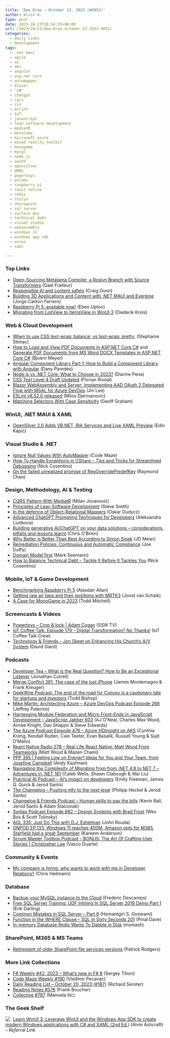 ```yaml
---
title: 'Dew Drop – October 23, 2023 (#4052)'
author: Alvin A.
type: post
date: 2023-10-23T10:54:33+00:00
url: /2023/10/23/dew-drop-october-23-2023-4052/
categories:
  - Daily Links
  - Development
tags:
  - .net maui
  - agile
  - ai
  - aks
  - angular
  - asp.net core
  - automapper
  - blazor
  - 'c#'
  - chatgpt
  - cqrs
  - css
  - eslint
  - IoT
  - javascript
  - lean software development
  - mediatR
  - metalama
  - microsoft azure
  - mixed reality toolkit
  - monogame
  - mysql
  - node.js
  - oauth
  - opensilver
  - ORMs
  - powertoys
  - pulumi
  - raspberry pi
  - react native
  - redis
  - roslyn
  - sharepoint
  - sql server
  - surface duo
  - technical debt
  - visual studio
  - webassembly
  - windows 11
  - windows app sdk
  - winui
  - xaml

---
```

### <a name="top"></a>Top Links

  * <a href="https://blog.postsharp.net/post/open-sourcing-metalama-compiler.html" target="_blank" rel="noopener">Open-Sourcing Metalama Compiler, a Roslyn Branch with Source Transformers</a> (Gael Fraiteur)
  * <a href="https://devblogs.microsoft.com/surface-duo/responsible-ai-and-content-safety/" target="_blank" rel="noopener">Responsible AI and content safety</a> (Craig Dunn)
  * <a href="https://devblogs.microsoft.com/dotnet/dotnet-maui-3d-app-with-evergine/" target="_blank" rel="noopener">Building 3D Applications and Content with .NET MAUI and Evergine</a> (Jorge Canton Ferrero)
  * <a href="https://www.raspberrypi.com/news/raspberry-pi-5-available-now/" target="_blank" rel="noopener">Raspberry Pi 5: available now!</a> (Eben Upton)
  * <a href="https://xamlbrewer.wordpress.com/2023/10/20/migrating-from-listview-to-itemsview-in-winui-3/" target="_blank" rel="noopener">Migrating from ListView to ItemsView in WinUI 3</a> (Diederik Krols)



### <a name="web"></a>Web & Cloud Development

  * <a href="https://blog.stephaniestimac.com/posts/2023/10/css-text-wrap/" target="_blank" rel="noopener">When to use CSS text-wrap: balance; vs text-wrap: pretty;</a> (Stephanie Stimac)
  * <a href="https://www.textcontrol.com/blog/2023/10/20/how-to-load-and-view-pdf-documents-in-aspnet-core-csharp/" target="_blank" rel="noopener">How to Load and View PDF Documents in ASP.NET Core C#</a> and <a href="https://www.textcontrol.com/blog/2023/10/20/generate-pdf-documents-from-ms-word-docx-templates-in-aspnet-core-csharp/" target="_blank" rel="noopener">Generate PDF Documents from MS Word DOCX Templates in ASP.NET Core C#</a> (Bjoern Meyer)
  * <a href="https://www.telerik.com/blogs/angular-component-library-part-1-how-to-build" target="_blank" rel="noopener">Angular Component Library Part 1: How to Build a Component Library with Angular</a> (Dany Paredes)
  * <a href="https://www.sitepoint.com/node-js-vs-net-core-what-to-choose/?utm_source=rss" target="_blank" rel="noopener">Node.js vs .NET Core: What to Choose in 2023?</a> (Dianne Pena)
  * <a href="https://www.w3.org/blog/CSS/2023/10/20/css-text-level-4-draft-updated/" target="_blank" rel="noopener">CSS Text Level 4 Draft Updated</a> (Florian Rivoal)
  * <a href="https://techcommunity.microsoft.com/t5/healthcare-and-life-sciences/blazor-webassembly-and-server-implementing-aad-oauth-2-delegated/ba-p/3762914" target="_blank" rel="noopener">Blazor WebAssembly and Server: Implementing AAD OAuth 2 Delegated Flow with MSAL for Azure DevOps</a> (Jin Lee)
  * <a href="https://eslint.org/blog/2023/10/eslint-v8.52.0-released/" target="_blank" rel="noopener">ESLint v8.52.0 released</a> (Milos Djermanovic)
  * <a href="https://geoffgraham.me/matching-selectors-with-case-sensitivity/" target="_blank" rel="noopener">Matching Selectors With Case Sensitivity</a> (Geoff Graham)



### <a name="silverlight"></a>WinUI, .NET MAUI & XAML

  * <a href="https://www.infoq.com/news/2023/10/opensilver-20-vbnet/?utm_campaign=infoq_content&utm_source=infoq&utm_medium=feed&utm_term=global" target="_blank" rel="noopener">OpenSilver 2.0 Adds VB.NET, RIA Services and Live XAML Preview</a> (Edin Kapić)



### <a name="dotnet"></a>Visual Studio & .NET

  * <a href="https://code-maze.com/automapper-how-to-ignore-null-values/" target="_blank" rel="noopener">Ignore Null Values With AutoMapper</a> (Code Maze)
  * <a href="https://www.devleader.ca/2023/10/22/how-to-handle-exceptions-in-csharp-tips-and-tricks-for-streamlined-debugging/" target="_blank" rel="noopener">How To Handle Exceptions in CSharp – Tips and Tricks for Streamlined Debugging</a> (Nick Cosentino)
  * <a href="https://devblogs.microsoft.com/oldnewthing/20231020-00/?p=108911" target="_blank" rel="noopener">On the failed unrealized promise of Reg&shy;Override&shy;Predef&shy;Key</a> (Raymond Chen)



### <a name="design"></a>Design, Methodology, AI & Testing

  * <a href="https://www.milanjovanovic.tech/blog/cqrs-pattern-with-mediatr" target="_blank" rel="noopener">CQRS Pattern With MediatR</a> (Milan Jovanović)
  * <a href="https://ardalis.com/principles-lean-software-development/" target="_blank" rel="noopener">Principles of Lean Software Development</a> (Steve Smith)
  * <a href="https://event-driven.io/en/in_the_defence_of_orms/" target="_blank" rel="noopener">In the defence of Object-Relational Mappers</a> (Oskar Dudycz)
  * <a href="https://code.likeagirl.io/advanced-chatgpt-prompting-techniques-for-developers-summary-of-personal-experience-68f9728d6953" target="_blank" rel="noopener">Advanced ChatGPT Prompting Techniques for Developers</a> (Aleksandra Liutikova)
  * <a href="http://www.sharepointnutsandbolts.com/2023/10/Gen-AI-ChatGPT-data-considerations.html" target="_blank" rel="noopener">Building generative AI/ChatGPT on your data solutions &#8211; considerations, pitfalls and lessons learnt</a> (Chris O&#8217;Brien)
  * <a href="https://jdmeier.com/why-better-is-better-than-best/" target="_blank" rel="noopener">Why Better is Better Than Best According to Simon Sinek</a> (JD Meier)
  * <a href="https://www.pulumi.com/blog/remediation-policies/" target="_blank" rel="noopener">Remediation Policies: Continuous and Automatic Compliance</a> (Joe Duffy)
  * <a href="https://blog.ploeh.dk/2023/10/23/domain-model-first/" target="_blank" rel="noopener">Domain Model first</a> (Mark Seemann)
  * <a href="https://www.devleader.ca/2023/10/20/how-to-balance-technical-debt-tackle-it-before-it-tackles-you/" target="_blank" rel="noopener">How to Balance Technical Debt – Tackle It Before It Tackles You</a> (Nick Cosentino)



### <a name="mobile"></a>Mobile, IoT & Game Development

  * <a href="https://www.raspberrypi.com/news/benchmarking-raspberry-pi-5/" target="_blank" rel="noopener">Benchmarking Raspberry Pi 5</a> (Alasdair Allan)
  * <a href="https://localjoost.github.io/Getting-raw-air-taps-and-their-positions-with-MRTK3/" target="_blank" rel="noopener">Getting raw air taps and their positions with MRTK3</a> (Joost van Schaik)
  * <a href="https://codewriteplay.com/2023/10/22/a-case-for-monogame-in-2023/" target="_blank" rel="noopener">A Case for MonoGame in 2023</a> (Todd Mitchell)



### <a name="videos"></a>Screencasts & Videos

  * <a href="http://www.youtube.com/watch?v=S--A7V4wtb4" target="_blank" rel="noopener">Powertoys &#8211; Crop & lock | Adam Cogan</a> (SSW TV)
  * <a href="http://www.youtube.com/watch?v=MAB6HcpzDM4" target="_blank" rel="noopener">IoT Coffee Talk: Episode 179 &#8211; Digital Transformation? No Thanks!</a> (IoT Coffee Talk Crew)
  * <a href="https://davidgiard.com/jon-skeet-on-enhancing-his-churchs-av-system" target="_blank" rel="noopener">Technology & Friends &#8211; Jon Skeet on Enhancing His Church&#8217;s A/V System</a> (David Giard)



### <a name="podcasts"></a>Podcasts

  * <a href="https://developertea.com/episodes/571deef5-e3d9-4c34-9529-3c4c630f5476" target="_blank" rel="noopener">Developer Tea &#8211; What is the Real Question? How to Be an Exceptional Listener</a> (Jonathan Cutrell)
  * <a href="http://www.mergeconflict.fm/381" target="_blank" rel="noopener">Merge Conflict 381: The case of the lost iPhone</a> (James Montemagno & Frank Kreuger)
  * <a href="https://www.geekwire.com/2023/geekwire-podcast-the-end-of-the-road-for-convoy-is-a-cautionary-tale-for-startups-and-investors/" target="_blank" rel="noopener">GeekWire Podcast: The end of the road for Convoy is a cautionary tale for startups and investors</a> (Todd Bishop)
  * <a href="http://feed.azuredevops.show/mike-martin-architecting-azure-episode-268" target="_blank" rel="noopener">Mike Martin: Architecting Azure &#8211; Azure DevOps Podcast Episode 268</a> (Jeffrey Palermo)
  * <a href="https://topenddevs.com/podcasts/javascript-jabber/episodes/harnessing-module-federation-and-micro-front-ends-in-javascript-development-jsj-603" target="_blank" rel="noopener">Harnessing Module Federation and Micro Front-Ends in JavaScript Development &#8211; JavaScript Jabber 603</a> (AJ O&#8217;Neal, Charles Max Wood, Aimee Knight, Dan Shappir & Steve Edwards)
  * <a href="http://azpodcast.azurewebsites.net/post/Episode-476-Azure-HDInsight-on-AKS" target="_blank" rel="noopener">The Azure Podcast Episode 476 &#8211; Azure HDInsight on AKS</a> (Cynthia Kreng, Kendall Roden, Cale Teeter, Evan Basalik, Russell Young & Sujit D&#8217;Mello)
  * <a href="https://reactnativeradio.com/episodes/rnr-278-real-life-react-native-matthew-wood-from-teamworks" target="_blank" rel="noopener">React Native Radio 278 &#8211; Real Life React Native: Matt Wood From Teamworks</a> (Matt Wood & Mazen Chami)
  * <a href="https://peopleandprojectspodcast.libsyn.com/ppp-395-feeling-low-on-energy-ideas-for-you-and-your-team-from-josefine-campbell" target="_blank" rel="noopener">PPP 395 | Feeling Low on Energy? Ideas for You and Your Team, from Josefine Campbell</a> (Andy Kaufman)
  * <a href="https://topenddevs.com/podcasts/adventures-in-net/episodes/navigating-the-complexity-of-migrating-from-from-net-4-8-to-net-7-net-161" target="_blank" rel="noopener">Navigating the Complexity of Migrating from from .NET 4.8 to NET 7 &#8211; Adventures in .NET 161</a> (Caleb Wells, Shawn Clabough & Wai Liu)
  * <a href="https://changelog.com/practicalai/241" target="_blank" rel="noopener">Practical AI Podcast &#8211; AI&#8217;s impact on developers</a> (Emily Freeman, James Q. Quick & Jerod Santo)
  * <a href="https://changelog.com/podcast/562" target="_blank" rel="noopener">The Changelog &#8211; Pushing ntfy to the next level</a> (Philipp Heckel & Jerod Santo)
  * <a href="https://changelog.com/friends/18" target="_blank" rel="noopener">Changelog & Friends Podcast &#8211; Human skills to pay the bills</a> (Kevin Ball, Jerod Santo & Adam Stacoviak)
  * <a href="https://syntax.fm/show/682/design-systems-with-brad-frost" target="_blank" rel="noopener">Syntax Podcast Episode 682 &#8211; Design Systems with Brad Frost</a> (Wes Bos & Scott Tolinsky)
  * <a href="https://www.ageekleader.com/agl-335-just-do-this-with-d-j-eshelman/" target="_blank" rel="noopener">AGL 335: Just Do This with D.J. Eshelman</a> (John Rouda)
  * <a href="https://www.onmsft.com/onpodcast/onpod-ep-133-windows-11-reaches-400m-amazon-opts-for-m365-starfield-had-a-great-september/" target="_blank" rel="noopener">ONPOD EP.133: Windows 11 reaches 400M, Amazon opts for M365, Starfield had a great September</a> (Kareem Anderson)
  * <a href="https://scrummastertoolbox.libsyn.com/the-art-of-crafting-user-stories-christopher-lee" target="_blank" rel="noopener">Scrum Master Toolbox Podcast &#8211; BONUS: The Art Of Crafting User Stories | Christopher Lee</a> (Vasco Duarte)



### <a name="events"></a>Community & Events

  * <a href="https://christianheilmann.com/2023/10/20/my-company-is-hiring-who-wants-to-work-with-me-in-developer-relations/" target="_blank" rel="noopener">My company is hiring: who wants to work with me in Developer Relations?</a> (Chris Heilmann)



### <a name="sql"></a>Database

  * <a href="https://blogs.oracle.com/mysql/post/backup-your-mysql-instance-to-the-cloud" target="_blank" rel="noopener">Backup your MySQL instance to the Cloud</a> (Frederic Descamps)
  * <a href="https://erikdarling.com/free-sql-server-training-udf-inlining-in-sql-server-2019-demo-part-1/" target="_blank" rel="noopener">Free SQL Server Training: UDF Inlining In SQL Server 2019 Demo Part 1</a> (Erik Darling)
  * <a href="https://www.sqlservercentral.com/blogs/common-mistakes-in-sql-server-part-6" target="_blank" rel="noopener">Common Mistakes in SQL Server – Part 6</a> (Hemantgiri S. Goswami)
  * <a href="https://blog.sqlauthority.com/2023/10/23/function-in-the-where-clause-sql-in-sixty-seconds-201/?utm_source=rss&utm_medium=rss&utm_campaign=function-in-the-where-clause-sql-in-sixty-seconds-201" target="_blank" rel="noopener">Function in the WHERE Clause – SQL in Sixty Seconds 201</a> (Pinal Dave)
  * <a href="https://it.slashdot.org/story/23/10/20/1953233/in-memory-database-redis-wants-to-dabble-in-disk?utm_source=rss1.0mainlinkanon&utm_medium=feed" target="_blank" rel="noopener">In-memory Database Redis Wants To Dabble in Disk</a> (msmash)



### <a name="sp"></a>SharePoint, M365 & MS Teams

  * <a href="https://devblogs.microsoft.com/microsoft365dev/retirement-of-older-sharepoint-file-services-versions/" target="_blank" rel="noopener">Retirement of older SharePoint file services versions</a> (Patrick Rodgers)



### <a name="links"></a>More Link Collections

  * <a href="https://sergeytihon.com/2023/10/21/f-weekly-42-2023-whats-new-in-f-8/" target="_blank" rel="noopener">F# Weekly #42, 2023 – What’s new in F# 8</a> (Sergey Tihon)
  * <a href="https://code-maze.com/code-maze-weekly-190/" target="_blank" rel="noopener">Code Maze Weekly #190</a> (Vladimir Pecanac)
  * <a href="https://seroter.com/2023/10/20/daily-reading-list-october-20-2023-187/" target="_blank" rel="noopener">Daily Reading List – October 20, 2023 (#187)</a> (Richard Seroter)
  * <a href="https://www.frankysnotes.com/2023/10/reading-notes-576.html" target="_blank" rel="noopener">Reading Notes #576</a> (Frank Boucher)
  * <a href="https://tympanus.net/codrops/collective/collective-787/" target="_blank" rel="noopener">Collective #787</a> (Manoela Ilic)



### <a name="shelf"></a>The Geek Shelf

<a href="https://www.amazon.com/dp/1805120069/?tag=amavin-20" target="_blank" rel="noopener"><img decoding="async" align="left" style="margin: 0px 4px 0px 0px; border: 0px currentcolor; border-image: none; float: left; display: inline; background-image: none;" src="https://m.media-amazon.com/images/I/41dB8QUhtjL._SS135_.jpg" border="0" /></a>&nbsp;<a href="https://www.amazon.com/dp/1805120069/?tag=amavin-20" target="_blank" rel="noopener">Learn WinUI 3: Leverage WinUI and the Windows App SDK to create modern Windows applications with C# and XAML (2nd Ed.)</a> (Alvin Ashcraft) _&#8211; Referral Link_